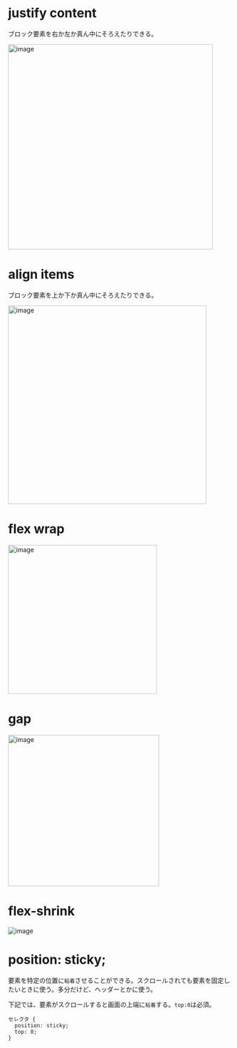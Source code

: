 # justify content

ブロック要素を右か左か真ん中にそろえたりできる。

<img width="460" alt="image" src="https://github.com/naoyuki2/TIL/assets/135786069/4bd362f2-214a-411f-bb1c-b33337ec3c46">  

# align items  

ブロック要素を上か下か真ん中にそろえたりできる。

<img width="445" alt="image" src="https://github.com/naoyuki2/TIL/assets/135786069/79b72156-1d69-46ac-84d4-42bb976e03a2">  

# flex wrap  
<img width="334" alt="image" src="https://github.com/naoyuki2/TIL/assets/135786069/a30cb24e-dc2f-4a00-9128-40b46b5e79e4">  

# gap
<img width="339" alt="image" src="https://github.com/naoyuki2/TIL/assets/135786069/10d12e3f-a599-493e-8c7c-2dd969beb652">

# flex-shrink
![image](https://github.com/naoyuki2/TIL/assets/135786069/bebfc74d-c8de-42e1-a5f6-9c3ae8bd42a4)

# position: sticky;

要素を特定の位置に`粘着`させることができる。スクロールされても要素を固定したいときに使う。多分だけど、ヘッダーとかに使う。

下記では、要素がスクロールすると画面の上端に`粘着`する。`top:0`は必須。

```
セレクタ {
  position: sticky;
  top: 0;
}
```
